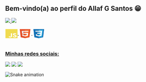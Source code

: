 ## Bem-vindo(a) ao perfil do Allaf G Santos 😁

 <div>
   <a href="https://github.com/allafsantos">
   <img height="180em" src="https://github-readme-stats.vercel.app/api?username=allafsantos&show_icons=true&theme=tokyonight&include_all_commits=true&count_private=true"/>
   <img height="180em" src="https://github-readme-stats.vercel.app/api/top-langs/?username=allafsantos&layout=compact&langs_count=6&theme=tokyonight"/>

</div>
<div style="display: inline_block"><br>
  <img align="center" alt="Js" height="30" width="40" src="https://raw.githubusercontent.com/devicons/devicon/master/icons/javascript/javascript-plain.svg">
  <img align="center" alt="HTML" height="30" width="40" src="https://raw.githubusercontent.com/devicons/devicon/master/icons/html5/html5-original.svg">
  <img align="center" alt="CSS" height="30" width="40" src="https://raw.githubusercontent.com/devicons/devicon/master/icons/css3/css3-original.svg">
</div>
 
 <br>
 
  ### Minhas redes sociais:
 
<div> 
 <a href="https://instagram.com/allaf.santos" target="_blank"><img src="https://img.shields.io/badge/-Instagram-%23E4405F?style=for-the-badge&logo=instagram&logoColor=white" target="_blank"></a>
 <a href="https://www.linkedin.com/in/allaf-santos" target="_blank"><img src="https://img.shields.io/badge/-LinkedIn-%230077B5?style=for-the-badge&logo=linkedin&logoColor=white" target="_blank"></a> 
 <a href="https://drive.google.com/file/d/1bG3MC_dFQDEosZF0B6SgpR486fL5xLQK/view?usp=sharing" target="_blank"><img src="https://img.shields.io/static/v1?label=Curriculo&color=lightgrey"target="_blank"></a>
 
  ![Snake animation](https://github.com/allafsantos/allafsantos/blob/output/github-contribution-grid-snake.svg)

</div>
